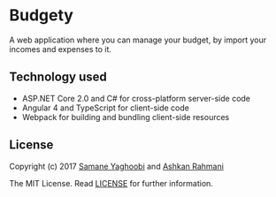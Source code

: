 # Budgety

A web application where you can manage your budget, by import your incomes and expenses to it.  

## Technology used

* ASP.NET Core 2.0 and C# for cross-platform server-side code
* Angular 4 and TypeScript for client-side code
* Webpack for building and bundling client-side resources

## License

Copyright (c) 2017 [Samane Yaghoobi](https://github.com/SamaneYaghoobi) and [Ashkan Rahmani](https://github.com/Ashkan-rmk)

The MIT License. Read [LICENSE](LICENSE) for further information.
